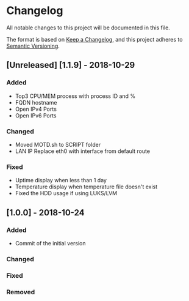 # Changelog
All notable changes to this project will be documented in this file.

The format is based on [Keep a Changelog](https://keepachangelog.com/en/1.0.0/),
and this project adheres to [Semantic Versioning](https://semver.org/spec/v2.0.0.html).

## [Unreleased] [1.1.9] - 2018-10-29
### Added
- Top3 CPU/MEM process with process ID and %
- FQDN hostname
- Open IPv4 Ports
- Open IPv6 Ports

### Changed
- Moved MOTD.sh to SCRIPT folder
- LAN IP Replace eth0 with interface from default route 

### Fixed
- Uptime display when less than 1 day
- Temperature display when temperature file doesn't exist
- Fixed the HDD usage if using LUKS/LVM

## [1.0.0] - 2018-10-24
### Added
- Commit of the initial version

### Changed

### Fixed

### Removed
